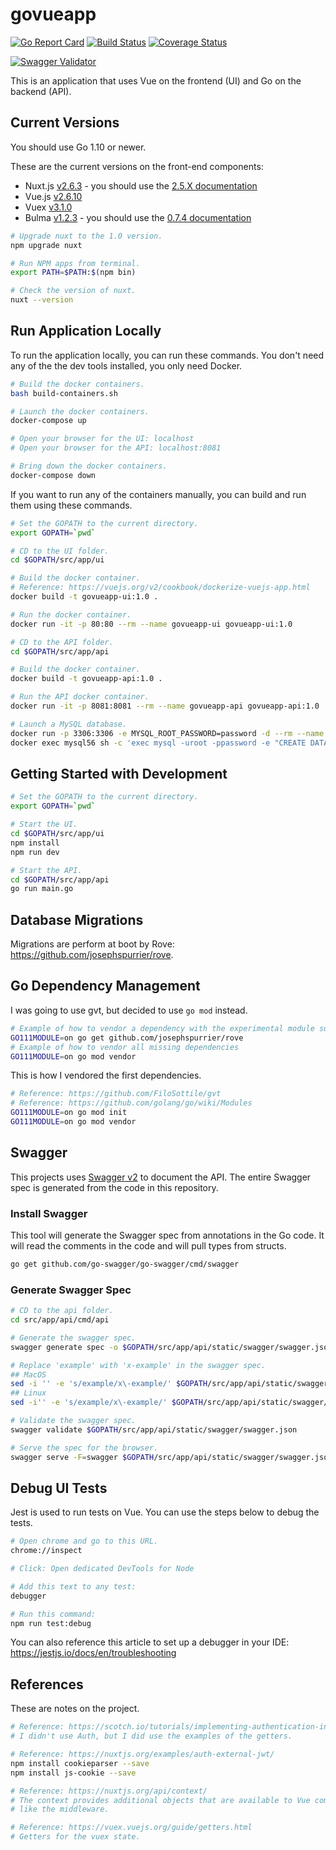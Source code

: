 # govueapp

[![Go Report Card](https://goreportcard.com/badge/github.com/josephspurrier/govueapp)](https://goreportcard.com/report/github.com/josephspurrier/govueapp)
[![Build Status](https://travis-ci.org/josephspurrier/govueapp.svg)](https://travis-ci.org/josephspurrier/govueapp)
[![Coverage Status](https://coveralls.io/repos/github/josephspurrier/govueapp/badge.svg?branch=master&timestamp=20190526-04)](https://coveralls.io/github/josephspurrier/govueapp?branch=master)

[![Swagger Validator](http://online.swagger.io/validator?url=https://raw.githubusercontent.com/josephspurrier/govueapp/master/src/app/api/static/swagger/swagger.json)](http://petstore.swagger.io/?url=https://raw.githubusercontent.com/josephspurrier/govueapp/master/src/app/api/static/swagger/swagger.json)

This is an application that uses Vue on the frontend (UI) and Go on the backend (API).

## Current Versions

You should use Go 1.10 or newer.

These are the current versions on the front-end components:

- Nuxt.js [v2.6.3](https://github.com/nuxt/nuxt.js/releases/tag/v2.6.3) - you should use the [2.5.X documentation](https://nuxtjs.org/guide/release-notes)
- Vue.js [v2.6.10](https://github.com/vuejs/vue/releases/tag/v2.6.10)
- Vuex [v3.1.0](https://github.com/vuejs/vuex/releases/tag/v3.1.0)
- Bulma [v1.2.3](https://www.npmjs.com/package/@nuxtjs/bulma/v/1.2.3) - you should use the [0.7.4 documentation](https://bulma.io/documentation/)

```bash
# Upgrade nuxt to the 1.0 version.
npm upgrade nuxt

# Run NPM apps from terminal.
export PATH=$PATH:$(npm bin)

# Check the version of nuxt.
nuxt --version
```

## Run Application Locally

To run the application locally, you can run these commands. You don't need any of the the dev tools installed, you only need Docker.

```bash
# Build the docker containers.
bash build-containers.sh

# Launch the docker containers.
docker-compose up

# Open your browser for the UI: localhost
# Open your browser for the API: localhost:8081

# Bring down the docker containers.
docker-compose down
```

If you want to run any of the containers manually, you can build and run them using these commands.

```bash
# Set the GOPATH to the current directory.
export GOPATH=`pwd`

# CD to the UI folder.
cd $GOPATH/src/app/ui

# Build the docker container.
# Reference: https://vuejs.org/v2/cookbook/dockerize-vuejs-app.html
docker build -t govueapp-ui:1.0 .

# Run the docker container.
docker run -it -p 80:80 --rm --name govueapp-ui govueapp-ui:1.0

# CD to the API folder.
cd $GOPATH/src/app/api

# Build the docker container.
docker build -t govueapp-api:1.0 .

# Run the API docker container.
docker run -it -p 8081:8081 --rm --name govueapp-api govueapp-api:1.0

# Launch a MySQL database.
docker run -p 3306:3306 -e MYSQL_ROOT_PASSWORD=password -d --rm --name mysql56 mysql:5.6
docker exec mysql56 sh -c 'exec mysql -uroot -ppassword -e "CREATE DATABASE IF NOT EXISTS main DEFAULT CHARSET = utf8mb4 COLLATE = utf8mb4_unicode_ci;"'
```

## Getting Started with Development

```bash
# Set the GOPATH to the current directory.
export GOPATH=`pwd`

# Start the UI.
cd $GOPATH/src/app/ui
npm install
npm run dev

# Start the API.
cd $GOPATH/src/app/api
go run main.go
```

## Database Migrations

Migrations are perform at boot by Rove: https://github.com/josephspurrier/rove.

## Go Dependency Management

I was going to use gvt, but decided to use `go mod` instead.

```bash
# Example of how to vendor a dependency with the experimental module support in Go 1.11.X
GO111MODULE=on go get github.com/josephspurrier/rove
# Example of how to vendor all missing dependencies
GO111MODULE=on go mod vendor
```

This is how I vendored the first dependencies.

```bash
# Reference: https://github.com/FiloSottile/gvt
# Reference: https://github.com/golang/go/wiki/Modules
GO111MODULE=on go mod init
GO111MODULE=on go mod vendor
```

## Swagger

This projects uses [Swagger v2](https://github.com/OAI/OpenAPI-Specification/blob/master/versions/2.0.md) to document the API. The entire Swagger spec is generated from the code in this repository.

### Install Swagger

This tool will generate the Swagger spec from annotations in the Go code. It will read the comments in the code and will pull types from structs.

```bash
go get github.com/go-swagger/go-swagger/cmd/swagger
```

### Generate Swagger Spec

```bash
# CD to the api folder.
cd src/app/api/cmd/api

# Generate the swagger spec.
swagger generate spec -o $GOPATH/src/app/api/static/swagger/swagger.json

# Replace 'example' with 'x-example' in the swagger spec.
## MacOS
sed -i '' -e 's/example/x\-example/' $GOPATH/src/app/api/static/swagger/swagger.json
## Linux
sed -i'' -e 's/example/x\-example/' $GOPATH/src/app/api/static/swagger/swagger.json

# Validate the swagger spec.
swagger validate $GOPATH/src/app/api/static/swagger/swagger.json

# Serve the spec for the browser.
swagger serve -F=swagger $GOPATH/src/app/api/static/swagger/swagger.json
```

## Debug UI Tests

Jest is used to run tests on Vue. You can use the steps below to debug the tests.

```bash
# Open chrome and go to this URL.
chrome://inspect

# Click: Open dedicated DevTools for Node

# Add this text to any test:
debugger

# Run this command:
npm run test:debug
```

You can also reference this article to set up a debugger in your IDE:
https://jestjs.io/docs/en/troubleshooting

## References

These are notes on the project.

```bash
# Reference: https://scotch.io/tutorials/implementing-authentication-in-nuxtjs-app
# I didn't use Auth, but I did use the examples of the getters.

# Reference: https://nuxtjs.org/examples/auth-external-jwt/
npm install cookieparser --save
npm install js-cookie --save

# Reference: https://nuxtjs.org/api/context/
# The context provides additional objects that are available to Vue components
# like the middleware.

# Reference: https://vuex.vuejs.org/guide/getters.html
# Getters for the vuex state.
```
